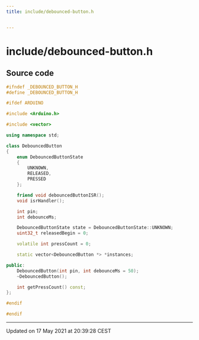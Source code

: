 ```yaml
---
title: include/debounced-button.h


---
```


# include/debounced-button.h
























## Source code

```cpp
#ifndef _DEBOUNCED_BUTTON_H
#define _DEBOUNCED_BUTTON_H

#ifdef ARDUINO

#include <Arduino.h>

#include <vector>

using namespace std;

class DebouncedButton
{
    enum DebouncedButtonState
    {
        UNKNOWN,
        RELEASED,
        PRESSED
    };

    friend void debouncedButtonISR();
    void isrHandler();

    int pin;
    int debounceMs;

    DebouncedButtonState state = DebouncedButtonState::UNKNOWN;
    uint32_t releasedBegin = 0;

    volatile int pressCount = 0;

    static vector<DebouncedButton *> *instances;

public:
    DebouncedButton(int pin, int debounceMs = 50);
    ~DebouncedButton();

    int getPressCount() const;
};

#endif

#endif
```


-------------------------------

Updated on 17 May 2021 at 20:39:28 CEST
